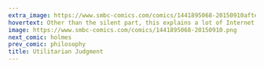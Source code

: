 ```yaml
---
extra_image: https://www.smbc-comics.com/comics/1441895068-20150910after.png
hovertext: Other than the silent part, this explains a lot of Internet behavior.
image: https://www.smbc-comics.com/comics/1441895068-20150910.png
next_comic: holmes
prev_comic: philosophy
title: Utilitarian Judgment
---
```


